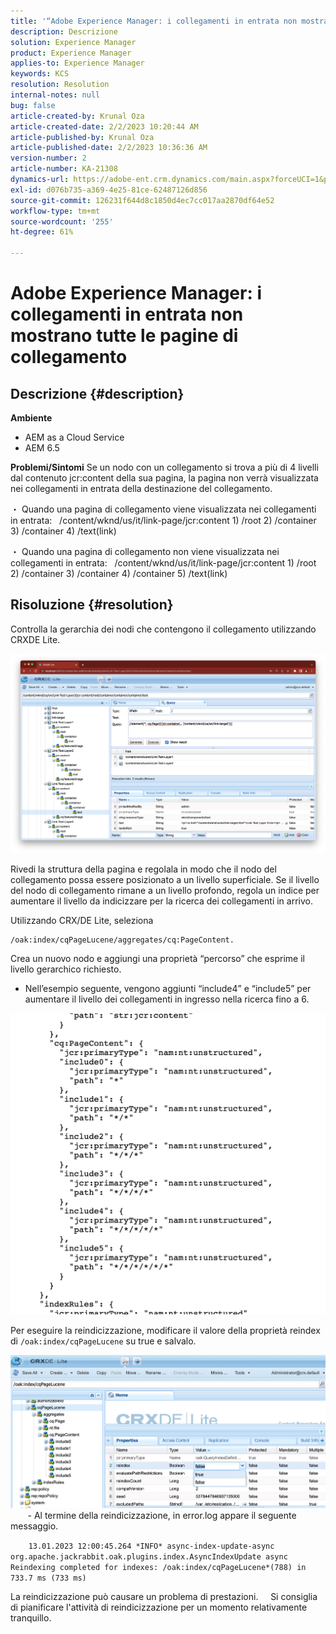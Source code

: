 ```yaml
---
title: '“Adobe Experience Manager: i collegamenti in entrata non mostrano tutte le pagine di collegamento”'
description: Descrizione
solution: Experience Manager
product: Experience Manager
applies-to: Experience Manager
keywords: KCS
resolution: Resolution
internal-notes: null
bug: false
article-created-by: Krunal Oza
article-created-date: 2/2/2023 10:20:44 AM
article-published-by: Krunal Oza
article-published-date: 2/2/2023 10:36:36 AM
version-number: 2
article-number: KA-21308
dynamics-url: https://adobe-ent.crm.dynamics.com/main.aspx?forceUCI=1&pagetype=entityrecord&etn=knowledgearticle&id=8bd6223a-e3a2-ed11-aad1-6045bd006149
exl-id: d076b735-a369-4e25-81ce-62487126d856
source-git-commit: 126231f644d8c1850d4ec7cc017aa2870df64e52
workflow-type: tm+mt
source-wordcount: '255'
ht-degree: 61%

---
```


# Adobe Experience Manager: i collegamenti in entrata non mostrano tutte le pagine di collegamento

## Descrizione {#description}

<b>Ambiente</b>
- AEM as a Cloud Service
- AEM 6.5



<b>Problemi/Sintomi</b>
Se un nodo con un collegamento si trova a più di 4 livelli dal contenuto jcr:content della sua pagina, la pagina non verrà visualizzata nei collegamenti in entrata della destinazione del collegamento.

・ Quando una pagina di collegamento viene visualizzata nei collegamenti in entrata:   /content/wknd/us/it/link-page/jcr:content 1) /root 2) /container 3) /container 4) /text(link)

・ Quando una pagina di collegamento non viene visualizzata nei collegamenti in entrata:   /content/wknd/us/it/link-page/jcr:content 1) /root 2) /container 3) /container 4) /container 5) /text(link)


## Risoluzione {#resolution}


Controlla la gerarchia dei nodi che contengono il collegamento utilizzando CRXDE Lite.

![](assets/667a70ba-a39b-ed11-aad1-6045bd0065b6.png)

Rivedi la struttura della pagina e regolala in modo che il nodo del collegamento possa essere posizionato a un livello superficiale.
Se il livello del nodo di collegamento rimane a un livello profondo, regola un indice per aumentare il livello da indicizzare per la ricerca dei collegamenti in arrivo.

Utilizzando CRX/DE Lite, seleziona


```
/oak:index/cqPageLucene/aggregates/cq:PageContent.
```

Crea un nuovo nodo e aggiungi una proprietà “percorso” che esprime il livello gerarchico richiesto.
- Nell’esempio seguente, vengono aggiunti “include4” e “include5” per aumentare il livello dei collegamenti in ingresso nella ricerca fino a 6.

![](assets/72c18342-0e9e-ed11-aad1-6045bd0067ea.png)

Per eseguire la reindicizzazione, modificare il valore della proprietà reindex di `/oak:index/cqPageLucene` su true e salvalo.

![](assets/a4203d8b-0e9e-ed11-aad1-6045bd0067ea.png)
  
    - Al termine della reindicizzazione, in error.log appare il seguente messaggio.

`    13.01.2023 12:00:45.264 *INFO* async-index-update-async org.apache.jackrabbit.oak.plugins.index.AsyncIndexUpdate async Reindexing completed for indexes: /oak:index/cqPageLucene*(788) in 733.7 ms (733 ms)`

La reindicizzazione può causare un problema di prestazioni.
    Si consiglia di pianificare l&#39;attività di reindicizzazione per un momento relativamente tranquillo.
